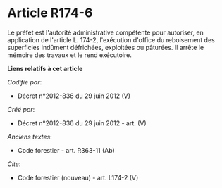 # Article R174-6

Le préfet est l'autorité administrative compétente pour autoriser, en application de l'article L. 174-2, l'exécution d'office
du reboisement des superficies indûment défrichées, exploitées ou pâturées. Il arrête le mémoire des travaux et le rend
exécutoire.

**Liens relatifs à cet article**

_Codifié par_:

  - Décret n°2012-836 du 29 juin 2012 (V)

_Créé par_:

  - Décret n°2012-836 du 29 juin 2012 - art. (V)

_Anciens textes_:

  - Code forestier - art. R363-11 (Ab)

_Cite_:

  - Code forestier (nouveau) - art. L174-2 (V)
